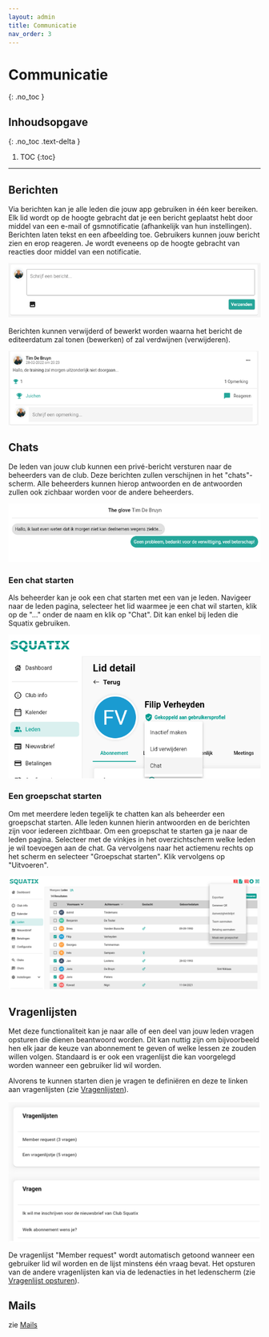 ```yaml
---
layout: admin
title: Communicatie
nav_order: 3
---
```


# Communicatie
{: .no_toc }

## Inhoudsopgave
{: .no_toc .text-delta }

1. TOC
{:toc}

---

## Berichten

Via berichten kan je alle leden die jouw app gebruiken in één keer bereiken. Elk lid wordt op de hoogte gebracht dat je een bericht geplaatst hebt door middel van een e-mail of gsmnotificatie (afhankelijk van hun instellingen). Berichten laten tekst en een afbeelding toe. Gebruikers kunnen jouw bericht zien en erop reageren. Je wordt eveneens op de hoogte gebracht van reacties door middel van een notificatie. 

![messages](/assets/images/insert_message.png)

Berichten kunnen verwijderd of bewerkt worden waarna het bericht de editeerdatum zal tonen (bewerken) of zal verdwijnen (verwijderen).

![messages](/assets/images/clubmessage.png)

## Chats

De leden van jouw club kunnen een privé-bericht versturen naar de beheerders van de club. Deze berichten zullen verschijnen in het "chats"-scherm. Alle beheerders kunnen hierop antwoorden 
en de antwoorden zullen ook zichbaar worden voor de andere beheerders. 

![messages](/assets/images/member_chat.png)

### Een chat starten

Als beheerder kan je ook een chat starten met een van je leden. Navigeer naar de leden pagina, selecteer het lid waarmee je een chat wil starten, klik op de "..." onder de naam en klik op "Chat". Dit kan enkel bij leden die Squatix gebruiken.

![messages](/assets/images/admin_start_member_chat.png)

### Een groepschat starten

Om met meerdere leden tegelijk te chatten kan als beheerder een groepschat starten. Alle leden kunnen hierin antwoorden en de berichten zijn voor iedereen zichtbaar. Om een groepschat te starten ga je naar de leden pagina. Selecteer met de vinkjes in het overzichtscherm welke leden je wil toevoegen aan de chat. Ga vervolgens naar het actiemenu rechts op het scherm en selecteer "Groepschat starten". Klik vervolgens op "Uitvoeren".

![messages](/assets/images/admin_start_member_group_chat.png)

## Vragenlijsten

Met deze functionaliteit kan je naar alle of een deel van jouw leden vragen opsturen die dienen beantwoord worden. Dit kan nuttig zijn om bijvoorbeeld hen elk jaar de keuze van abonnement te geven of welke lessen ze zouden willen volgen. Standaard is er ook een vragenlijst die kan voorgelegd worden wanneer een gebruiker lid wil worden.

Alvorens te kunnen starten dien je vragen te definiëren en deze te linken aan vragenlijsten (zie [Vragenlijsten](settings.md#vragenlijsten)).

![questionnaires](/assets/images/settings_questionnaires.png)

De vragenlijst "Member request" wordt automatisch getoond wanneer een gebruiker lid wil worden en de lijst minstens één vraag bevat. Het opsturen van de andere vragenlijsten kan via de ledenacties in het ledenscherm (zie [Vragenlijst opsturen](member-management.md#vragenlijst-opsturen)).

## Mails

zie [Mails](mail.md)